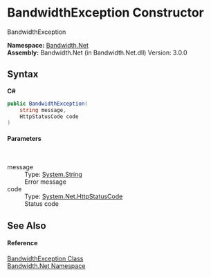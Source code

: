 ﻿# BandwidthException Constructor 
 

BandwidthException

**Namespace:**&nbsp;<a href ="N_Bandwidth_Net.md">Bandwidth.Net</a><br />**Assembly:**&nbsp;Bandwidth.Net (in Bandwidth.Net.dll) Version: 3.0.0

## Syntax

**C#**<br />
``` C#
public BandwidthException(
	string message,
	HttpStatusCode code
)
```


#### Parameters
&nbsp;<dl><dt>message</dt><dd>Type: <a href="http://msdn2.microsoft.com/en-us/library/s1wwdcbf" target="_blank">System.String</a><br />Error message</dd><dt>code</dt><dd>Type: <a href="http://msdn2.microsoft.com/en-us/library/f92ssyy1" target="_blank">System.Net.HttpStatusCode</a><br />Status code</dd></dl>

## See Also


#### Reference
<a href ="T_Bandwidth_Net_BandwidthException.md">BandwidthException Class</a><br /><a href ="N_Bandwidth_Net.md">Bandwidth.Net Namespace</a><br />